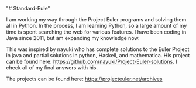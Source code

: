 "# Standard-Eule" 

I am working my way through the Project Euler programs and solving them all in Python. In the process, I am learning Python, so a large amount of my time is spent searching the web for various features. I have been coding in Java since 2011, but am expanding my knowledge now.

This was inspired by nayuki who has complete solutions to the Euler Project in java and partial solutions in python, Haskell, and mathematica. His project can be found here: https://github.com/nayuki/Project-Euler-solutions. I check all of my final answers with his.

The projects can be found here: https://projecteuler.net/archives
